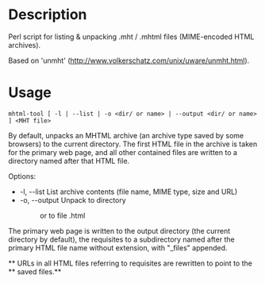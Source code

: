 Description
===========

Perl script for listing & unpacking .mht / .mhtml files (MIME-encoded HTML
archives).

Based on 'unmht' (http://www.volkerschatz.com/unix/uware/unmht.html).

Usage
=====

`mhtml-tool [ -l | --list | -o <dir/ or name> | --output <dir/ or name> ] <MHT file>`

By default, unpacks an MHTML archive (an archive type saved by some browsers)
to the current directory.  The first HTML file in the archive is taken for the
primary web page, and all other contained files are written to a directory
named after that HTML file.

Options:

 * -l, --list    List archive contents (file name, MIME type, size and URL)
 * -o, --output  Unpack to directory <dir/> or to file <name>.html

The primary web page is written to the output directory (the current directory
by default), the requisites to a subdirectory named after the primary HTML file
name without extension, with "_files" appended.

** URLs in all HTML files referring to requisites are rewritten to point to the
** saved files.**
